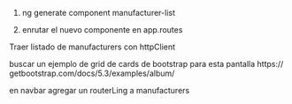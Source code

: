 1. ng generate component manufacturer-list

2. enrutar el nuevo componente en app.routes

Traer listado de manufacturers con httpClient

buscar un ejemplo de grid de cards de bootstrap para esta pantalla
https:// getbootstrap.com/docs/5.3/examples/album/

en navbar agregar un routerLing a manufacturers